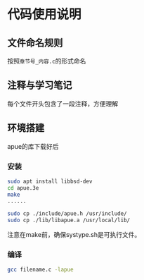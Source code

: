 # 代码使用说明

## 文件命名规则

按照`章节号_内容.c`的形式命名

## 注释与学习笔记

每个文件开头包含了一段注释，方便理解

## 环境搭建

apue的库下载好后

### 安装

```bash
sudo apt install libbsd-dev
cd apue.3e
make
......

sudo cp ./include/apue.h /usr/include/
sudo cp ./lib/libapue.a /usr/local/lib/
```

注意在make前，确保systype.sh是可执行文件。

### 编译

```bash
gcc filename.c -lapue
```

